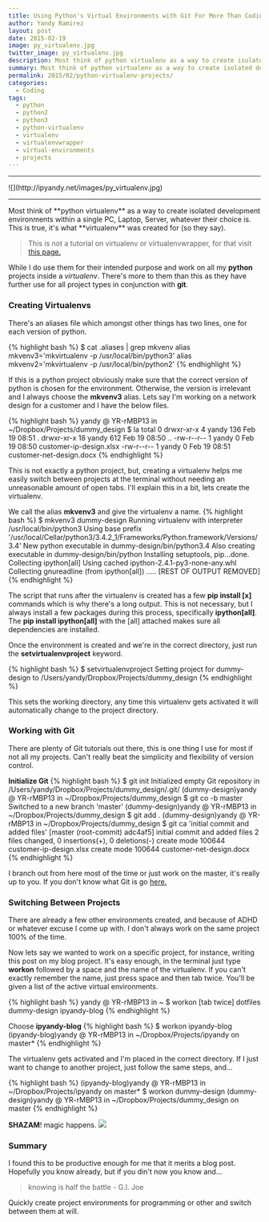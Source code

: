 ```yaml
---
title: Using Python's Virtual Environments with Git For More Than Coding
author: Yandy Ramirez
layout: post
date: 2015-02-19
image: py_virtualenv.jpg
twitter_image: py_virtualenv.jpg
description: Most think of python virtualenv as a way to create isolated development environments within a single PC, Laptop, Server, whatever their choice is. This is true, it's what virtualenv was created for. 
summary: Most think of python virtualenv as a way to create isolated development environments within a single PC, Laptop, Server, whatever their choice is. This is true, it's what virtualenv was created for...
permalink: 2015/02/python-virtualenv-projects/
categories:
  - Coding
tags:
  - python
  - python2
  - python3
  - python-virtualenv
  - virtualenv
  - virtualenvwrapper
  - virtual-environments
  - projects
---
```

<hr>
![](http://ipyandy.net/images/py_virtualenv.jpg)
<hr>
Most think of **python virtualenv** as a way to create isolated development environments within a single PC, Laptop, Server, whatever their choice is. This is true, it's what **virtualenv** was created for (so they say). 

> This is not a tutorial on virtualenv or virtualenvwrapper, for that visit <a href="http://bit.ly/1zQH84J" target="_blank">this page.</a>

While I do use them for their intended purpose and work on all my **python** projects inside a *virtualenv*.  There's more to them than this as they have further use for all project types in conjunction with **git**.

<script async src="//pagead2.googlesyndication.com/pagead/js/adsbygoogle.js"></script>
<!-- ipy_responsive_2_text -->
<ins class="adsbygoogle"
     style="display:block"
     data-ad-client="ca-pub-2031545302097188"
     data-ad-slot="7544446295"
     data-ad-format="auto"></ins>
<script>
(adsbygoogle = window.adsbygoogle || []).push({});
</script>

### Creating Virtualenvs

There's an aliases file which amongst other things has two lines, one for each version of python.

{% highlight bash %}
$ cat .aliases | grep mkvenv
alias mkvenv3='mkvirtualenv -p /usr/local/bin/python3'
alias mkvenv2='mkvirtualenv -p /usr/local/bin/python2'
{% endhighlight %}

If this is a python project obviously make sure that the correct version of python is chosen for the environment. Otherwise, the version is irrelevant and I always choose the **mkvenv3** alias. Lets say I'm working on a network design for a customer and I have the below files.

{% highlight bash %}
yandy @ YR-rMBP13 in ~/Dropbox/Projects/dummy_design
$ la
total 0
drwxr-xr-x  4 yandy 136 Feb 19 08:51 .
drwxr-xr-x 18 yandy 612 Feb 19 08:50 ..
-rw-r--r--  1 yandy   0 Feb 19 08:50 customer-ip-design.xlsx
-rw-r--r--  1 yandy   0 Feb 19 08:51 customer-net-design.docx
{% endhighlight %}

This is not exactly a python project, but, creating a virtualenv helps me easily switch between projects at the terminal without needing an unreasonable amount of open tabs. I'll explain this in a bit, lets create the virtualenv.

We call the alias **mkvenv3** and give the virtualenv a name.
{% highlight bash %}
$ mkvenv3 dummy-design
Running virtualenv with interpreter /usr/local/bin/python3
Using base prefix '/usr/local/Cellar/python3/3.4.2_1/Frameworks/Python.framework/Versions/3.4'
New python executable in dummy-design/bin/python3.4
Also creating executable in dummy-design/bin/python
Installing setuptools, pip...done.
Collecting ipython[all]
  Using cached ipython-2.4.1-py3-none-any.whl
Collecting gnureadline (from ipython[all])
.....
[REST OF OUTPUT REMOVED]
{% endhighlight %}

The script that runs after the virtualenv is created has a few **pip install [x]** commands which is why there's a long output. This is not necessary, but I always install a few packages during this process, specifically **ipython[all]**. The **pip install ipython[all]** with the [all] attached makes sure all dependencies are installed.

Once the environment is created and we're in the correct directory, just run the **setvirtualenvproject** keyword.

{% highlight bash %}
$ setvirtualenvproject
Setting project for dummy-design to /Users/yandy/Dropbox/Projects/dummy_design
{% endhighlight %}

This sets the working directory, any time this virtualenv gets activated it will automatically change to the project directory.

### Working with Git

There are plenty of Git tutorials out there, this is one thing I use for most if not all my projects. Can't really beat the simplicity and flexibility of version control.

**Initialize Git**
{% highlight bash %}
$ git init
Initialized empty Git repository in /Users/yandy/Dropbox/Projects/dummy_design/.git/
(dummy-design)yandy @ YR-rMBP13 in ~/Dropbox/Projects/dummy_design
$ git co -b master
Switched to a new branch 'master'
(dummy-design)yandy @ YR-rMBP13 in ~/Dropbox/Projects/dummy_design
$ git add .
(dummy-design)yandy @ YR-rMBP13 in ~/Dropbox/Projects/dummy_design
$ git ca 'initial commit and added files'
[master (root-commit) adc4af5] initial commit and added files
 2 files changed, 0 insertions(+), 0 deletions(-)
 create mode 100644 customer-ip-design.xlsx
 create mode 100644 customer-net-design.docx
{% endhighlight %}

I branch out from here most of the time or just work on the master, it's really up to you. If you don't know what Git is go <a href="http://bit.ly/1zQJRv0" target="_blank">here.</a>

### Switching Between Projects

There are already a few other environments created, and because of ADHD or whatever excuse I come up with. I don't always work on the same project 100% of the time. 

Now lets say we wanted to work on a specific project, for instance, writing this post on my blog project. It's easy enough, in the terminal just type **workon** followed by a space and the name of the virtualenv. If you can't exactly remember the name, just press space and then tab twice. You'll be given a list of the active virtual environments.

{% highlight bash %}
yandy @ YR-rMBP13 in ~
$ workon [tab twice]
dotfiles      dummy-design      ipyandy-blog
{% endhighlight %}

Choose **ipyandy-blog**
{% highlight bash %}
$ workon ipyandy-blog
(ipyandy-blog)yandy @ YR-rMBP13 in ~/Dropbox/Projects/ipyandy on master*
{% endhighlight %}

The virtualenv gets activated and I'm placed in the correct directory. If I just want to change to another project, just follow the same steps, and...

{% highlight bash %}
(ipyandy-blog)yandy @ YR-rMBP13 in ~/Dropbox/Projects/ipyandy on master*
$ workon dummy-design
(dummy-design)yandy @ YR-rMBP13 in ~/Dropbox/Projects/dummy_design on master
{% endhighlight %}

**SHAZAM**! magic happens.
![](http://ipyandy.net/images/shazam.jpg)

### Summary

I found this to be productive enough for me that it merits a blog post. Hopefully you know already, but if you din't now you know and...

> knowing is half the battle - G.I. Joe

Quickly create project environments for programming or other and switch between them at will.